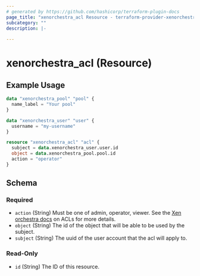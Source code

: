 ```yaml
---
# generated by https://github.com/hashicorp/terraform-plugin-docs
page_title: "xenorchestra_acl Resource - terraform-provider-xenorchestra"
subcategory: ""
description: |-
  
---
```


# xenorchestra_acl (Resource)



## Example Usage

```terraform
data "xenorchestra_pool" "pool" {
  name_label = "Your pool"
}

data "xenorchestra_user" "user" {
  username = "my-username"
}

resource "xenorchestra_acl" "acl" {
  subject = data.xenorchestra_user.user.id
  object = data.xenorchestra_pool.pool.id
  action = "operator"
}
```

<!-- schema generated by tfplugindocs -->
## Schema

### Required

- `action` (String) Must be one of admin, operator, viewer. See the [Xen orchestra docs](https://xen-orchestra.com/docs/acls.html) on ACLs for more details.
- `object` (String) The id of the object that will be able to be used by the subject.
- `subject` (String) The uuid of the user account that the acl will apply to.

### Read-Only

- `id` (String) The ID of this resource.
